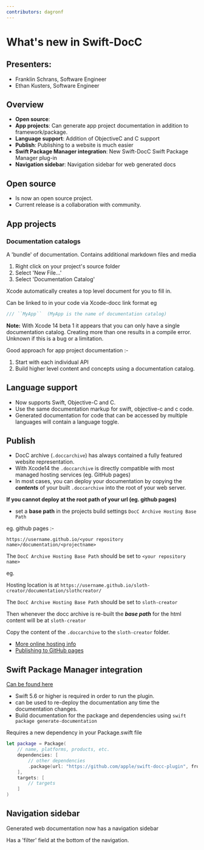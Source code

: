 ```yaml
---
contributors: dagronf
---
```


# What's new in Swift-DocC

## Presenters: 

* Franklin Schrans, Software Engineer
* Ethan Kusters, Software Engineer

## Overview

* **Open source**: 
* **App projects**: Can generate app project documentation in addition to framework/package.
* **Language support**: Addition of ObjectiveC and C support
* **Publish**: Publishing to a website is much easier
* **Swift Package Manager integration**: New Swift-DocC Swift Package Manager plug-in
* **Navigation sidebar**: Navigation sidebar for web generated docs

## Open source

* Is now an open source project. 
* Current release is a collaboration with community.

## App projects

### Documentation catalogs

A 'bundle' of documentation. Contains additional markdown files and media

1. Right click on your project's source folder
2. Select 'New File...'
3. Select 'Documentation Catalog'

Xcode automatically creates a top level document for you to fill in.

Can be linked to in your code via Xcode-docc link format eg

```swift
/// ``MyApp``  (MyApp is the name of documentation catalog)
```

**Note:** With Xcode 14 beta 1 it appears that you can only have a single documentation catalog. Creating more than one results in a compile error. Unknown if this is a bug or a limitation.

Good approach for app project documentation :-

1. Start with each individual API
2. Build higher level content and concepts using a documentation catalog.

## Language support

* Now supports Swift, Objective-C and C.
* Use the same documentation markup for swift, objective-c and c code.
* Generated documentation for code that can be accessed by multiple languages will contain a language toggle.

## Publish

* DocC archive (`.doccarchive`) has always contained a fully featured website representation.
* With Xcode14 the `.doccarchive` is directly compatible with most managed hosting services (eg. GitHub pages)
* In most cases, you can deploy your documentation by copying the ***contents*** of your built `.doccarchive` into the root of your web server.

**If you cannot deploy at the root path of your url (eg. github pages)**

* set a **base path** in the projects build settings `DocC Archive Hosting Base Path`

eg. github pages :-

`https://username.github.io/<your repository name>/documentation/<projectname>`

The `DocC Archive Hosting Base Path` should be set to `<your repository name>`

eg.

Hosting location is at `https://username.github.io/sloth-creator/documentation/slothcreator/`

The `DocC Archive Hosting Base Path` should be set to `sloth-creator`

Then whenever the docc archive is re-built the ***base path*** for the html content will be at `sloth-creator`

Copy the content of the `.doccarchive` to the `sloth-creator` folder.

* [More online hosting info](https://apple.github.io/swift-docc-plugin/documentation/swiftdoccplugin/generating-documentation-for-hosting-online)
* [Publishing to GitHub pages](https://apple.github.io/swift-docc-plugin/documentation/swiftdoccplugin/publishing-to-github-pages)

## Swift Package Manager integration

[Can be found here](https://apple.github.io/swift-docc-plugin/documentation/swiftdoccplugin/)

* Swift 5.6 or higher is required in order to run the plugin.
* can be used to re-deploy the documentation any time the documentation changes.
* Build documentation for the package and dependencies using `swift package generate-documentation`

Requires a new dependency in your Package.swift file

```swift
let package = Package(
    // name, platforms, products, etc.
    dependencies: [
        // other dependencies
        .package(url: "https://github.com/apple/swift-docc-plugin", from: "1.0.0"),
    ],
    targets: [
        // targets
    ]
)
```

## Navigation sidebar

Generated web documentation now has a navigation sidebar

Has a 'filter' field at the bottom of the navigation.
